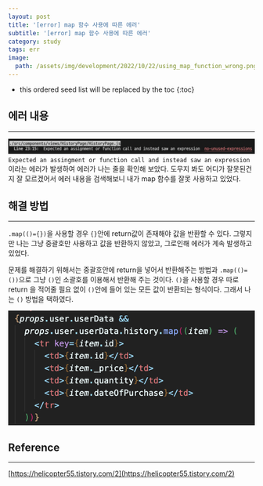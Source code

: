 ```yaml
---
layout: post
title: '[error] map 함수 사용에 따른 에러'
subtitle: '[error] map 함수 사용에 따른 에러'
category: study
tags: err
image:
  path: /assets/img/development/2022/10/22/using_map_function_wrong.png
---
```


<!-- prettier-ignore -->
* this ordered seed list will be replaced by the toc
{:toc}

## 에러 내용

---

![map_error_msg](/assets/img/development/2022/10/22/map_error_msg.png)
`Expected an assingment or function call and instead saw an expression`이라는 에러가 발생하여 에러가 나는 줄을 확인해 보았다. 도무지 봐도 어디가 잘못된건지 잘 모르겠어서 에러 내용을 검색해보니 내가 map 함수를 잘못 사용하고 있었다.

## 해결 방법

---

`.map(()={})`을 사용할 경우 `{}`안에 return값이 존재해야 값을 반환할 수 있다. 그렇지만 나는 그냥 중괄호만 사용하고 값을 반환하지 않았고, 그로인해 에러가 계속 발생하고 있었다.

문제를 해결하기 위해서는 중괄호안에 return을 넣어서 반환해주는 방법과 `.map(()=())`으로 그냥 `()`인 소괄호를 이용해서 반환해 주는 것이다. `()`을 사용할 경우 따로 return 을 적어줄 필요 없이 `()`안에 들어 있는 모든 값이 반환되는 형식이다. 그래서 나는 `()` 방법을 택하였다.

![using_map_function](/assets/img/development/2022/10/22/using_map_function.png)

## Reference

---

[https://helicopter55.tistory.com/2](https://helicopter55.tistory.com/2)
